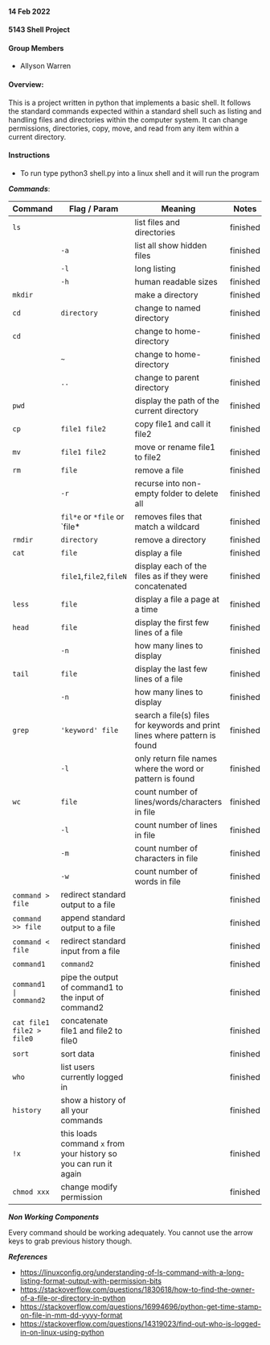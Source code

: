 #### 14 Feb 2022
#### 5143 Shell Project 

#### Group Members

- Allyson Warren

#### Overview:
This is a project written in python that implements a basic shell. It follows
the standard commands expected within a standard shell such as listing and handling
files and directories within the computer system. It can change permissions, directories,
copy, move, and read from any item within a current directory.


#### Instructions

- To run type python3 shell.py into a linux shell and it will run the program

***Commands***:

| Command | Flag / Param | Meaning                                   | Notes    |
| ------- | ------------ | ----------------------------------------- |----------|
| `ls`    |              | list files and directories                | finished |
|         | `-a`         | list all show hidden files                | finished |
|         | `-l`         | long listing                              | finished | 
|         | `-h`         | human readable sizes                      | finished |
| `mkdir` |              | make a directory                          | finished |
| `cd`    | `directory`  | change to named directory                 | finished |
| `cd`    |              | change to home-directory                  | finished |
|         | `~	`        | change to home-directory                  | finished |
|         | `..`         | change to parent directory                | finished |
| `pwd`   |              | display the path of the current directory | finished |
| `cp `   | `file1 file2`                | copy file1 and call it file2                                               | finished |
| `mv`    | `file1 file2`                | move or rename file1 to file2                                              | finished |
| `rm`    | `file`                       | remove a file                                                              | finished |
|         | `-r`                         | recurse into non-empty folder to delete all                                | finished |
|         | `fil*e` or `*file` or `file* | removes files that match a wildcard                                        | finished |
| `rmdir` | `directory`                  | remove a directory                                                         | finished |
| `cat`   | `file`                       | display a file                                                             | finished |
|         | `file1`,`file2`,`fileN`      | display each of the files as if they were concatenated                     | finished |
| `less`  | `file`                       | display a file a page at a time                                            | finished |
| `head`  | `file`                       | display the first few lines of a file                                      | finished |
|         | `-n`                         | how many lines to display                                                  | finished |
| `tail`  | `file`                       | display the last few lines of a file                                       | finished |
|         | `-n`                         | how many lines to display                                                  | finished |
| `grep`  | `'keyword' file`             | search a file(s) files for keywords and print lines where pattern is found | finished |
|         | `-l`                         | only return file names where the word or pattern is found                  | finished |
| `wc`    | `file`                       | count number of lines/words/characters in file                             | finished |
|         | `-l`                         | count number of lines in file                                              | finished |
|         | `-m`                         | count number of characters in file                                         | finished |
|         | `-w`                         | count number of words in file                                              | finished |
| `command > file`          | redirect standard output to a file                   |  | finished |
| `command >> file`         | append standard output to a file                     |  | finished |
| `command < file`          | redirect standard input from a file                  |  | finished |
| `command1`                | `command2`                                           |  | finished |
| `command1 \| command2`    | pipe the output of command1 to the input of command2 |  | finished |
| `cat file1 file2 > file0` | concatenate file1 and file2 to file0                 |  | finished |
| `sort`                    | sort data                                            |  | finished |
| `who`                     | list users currently logged in                       |  | finished |
| `history`   | show a history of all your commands                              |  | finished |
| `!x`        | this loads command `x` from your history so you can run it again |  | finished |
| `chmod xxx` | change modify permission                                         |  | finished |



***Non Working Components***

Every command should be working adequately.
You cannot use the arrow keys to grab previous history though.

***References***
- https://linuxconfig.org/understanding-of-ls-command-with-a-long-listing-format-output-with-permission-bits
- https://stackoverflow.com/questions/1830618/how-to-find-the-owner-of-a-file-or-directory-in-python
- https://stackoverflow.com/questions/16994696/python-get-time-stamp-on-file-in-mm-dd-yyyy-format
- https://stackoverflow.com/questions/14319023/find-out-who-is-logged-in-on-linux-using-python
